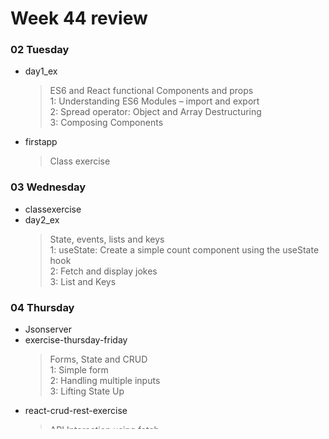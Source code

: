 # Week 44 review
### 02 Tuesday
* day1_ex
   > ES6 and React functional Components and props<br>
1: Understanding ES6 Modules – import and export<br>
2: Spread operator: Object and Array Destructuring<br>
3: Composing Components
* firstapp
   > Class exercise
### 03 Wednesday
* classexercise
* day2_ex
   > State, events, lists and keys<br>
1: useState: Create a simple count component using the useState hook<br>
2: Fetch and display jokes<br>
3: List and Keys
### 04 Thursday
* Jsonserver
* exercise-thursday-friday
   > Forms, State and CRUD<br>
1: Simple form<br>
2: Handling multiple inputs<br>
3: Lifting State Up
* react-crud-rest-exercise
   > API Interaction using fetch

### 05 Friday
* [README.md](https://github.com/cph-pk/3semWeek44/tree/main/05%20Friday) - Learning Objectives
* [QuestionsForAllExercises.md](https://github.com/cph-pk/3semWeek44/blob/main/QuestionsForAllExercises.md) - Answers for all weeks exercises
